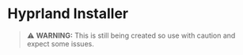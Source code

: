 <h1>Hyprland Installer </h1>

 > :warning: **WARNING:** This is still being created so use with caution and expect some issues. 



